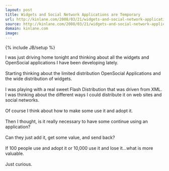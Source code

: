 ```yaml
---
layout: post
title: Widgets and Social Network Applications are Temporary
url: http://kinlane.com/2008/03/21/widgets-and-social-network-applications-are-temporary/
source: http://kinlane.com/2008/03/21/widgets-and-social-network-applications-are-temporary/
domain: kinlane.com
image: 
---
```

{% include JB/setup %}<p>I was just driving home tonight and thinking about all the widgets and OpenSocial applications I have been developing lately.<br /><br />Starting thinking about the limited distribution OpenSocial Applications and the wide distribution of widgets.<br /><br />I was playing with a real sweet Flash Distribution that was driven from XML.  I was thinking about the different ways I could distribute it on web sites and social networks.<br /><br />Of course I think about how to make some use it and adopt it. <br /><br />Then I thought, is it really necessary to have some continue using an application? <br /><br />Can they just add it, get some value, and send back?<br /><br />If 100 people use and adopt it or 10,000 use it and lose it...what is more valuable.<br /><br />Just curious.</p>
